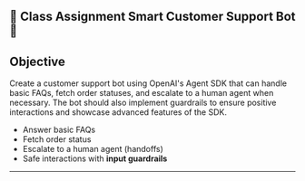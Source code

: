   
 ## 📌 Class Assignment Smart Customer Support Bot 🤖

## Objective
Create a customer support bot using OpenAI's Agent SDK that can handle basic FAQs, fetch order statuses, and escalate to a human agent when necessary. The bot should also implement guardrails to ensure positive interactions and showcase advanced features of the SDK.

- Answer basic FAQs  
- Fetch order status  
- Escalate to a human agent (handoffs)  
- Safe interactions with **input guardrails**

---